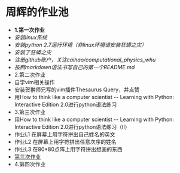 # 周辉的作业池
+ **1.第一次作业**
+ *安装linux系统*
+ *安装python 2.7运行环境（非linux环境请安装狂蟒之灾）*
+ *安装了狂蟒之灾*
+ *注册github账户，关注caihao/computational_physics_whu*
+ *按照markdown语法书写自己的第一个README.md*
+ 2.第二次作业
+ 自学vim相关操作
+ 安装贺翀师兄写的vim插件Thesaurus Query，并点赞
+ 用How to think like a computer scientist -- Learning with Python: Interactive Edition 2.0进行python语法练习
+ 3.第三次作业
+ 用How to think like a computer scientist -- Learning with Python: Interactive Edition 2.0进行python语法练习（II）
+ 作业L1 在屏幕上用字符拼出自己姓名的英文
+ 作业L2 在屏幕上用字符拼出任意次序的姓名
+ 作业L3 在80*80点阵上用字符拼出想画的东西
+ [第三次作业](https://github.com/xiaoxiaohui123/computationalphysics_N2013301020171/blob/master/new%202.py)
+ 4.第四次作业
